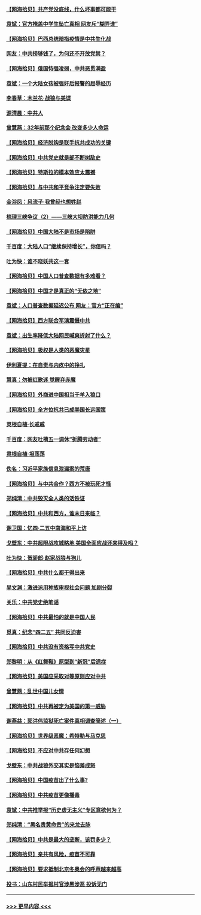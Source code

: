 #### [【网海拾贝】共产党没底线，什么坏事都可能干](../pages/nsc993/n12942090.md?t=05131651) 
#### [袁斌：官方掩盖中学生坠亡真相 网友斥“糊弄谁”](../pages/nsc993/n12942029.md?t=05131651) 
#### [【网海拾贝】巴西总统暗指疫情是中共生化战](../pages/nsc993/n12938999.md?t=05131651) 
#### [网友：中共捞够钱了，为何还不开放党禁？](../pages/nsc993/n12938952.md?t=05131651) 
#### [【网海拾贝】俄国恃强凌弱，中共恶贯满盈](../pages/nsc993/n12936626.md?t=05131651) 
#### [袁斌：一个大陆女孩被强奸后报警的屈辱经历](../pages/nsc993/n12936547.md?t=05131651) 
#### [李春草：木兰花·战狼与美谍](../pages/nsc993/n12935995.md?t=05131651) 
#### [源清晨：中共人](../pages/nsc993/n12935589.md?t=05131651) 
#### [曾慧燕：32年前那个纪念会 改变多少人命运](../pages/nsc993/n12934233.md?t=05131651) 
#### [【网海拾贝】经济脱钩是联手抗共成功的关键](../pages/nsc993/n12934176.md?t=05131651) 
#### [【网海拾贝】中共党史就是部不断树敌史](../pages/nsc993/n12932844.md?t=05131651) 
#### [【网海拾贝】特斯拉的模本效应太震撼](../pages/nsc993/n12925626.md?t=05131651) 
#### [【网海拾贝】与中共和平竞争注定要失败](../pages/nsc993/n12923326.md?t=05131651) 
#### [金浴凤：风流子‧我曾经也想姓赵](../pages/nsc993/n12920911.md?t=05131651) 
#### [梳理三峡争议（2）——三峡大坝防洪能力几何](../pages/nsc993/n12920173.md?t=05131651) 
#### [【网海拾贝】中国大陆不是市场是陷阱](../pages/nsc993/n12920143.md?t=05131651) 
#### [千百度：大陆人口“继续保持增长”，你信吗？](../pages/nsc993/n12918946.md?t=05131651) 
#### [吐为快：谁不晓妖共这一套](../pages/nsc993/n12918941.md?t=05131651) 
#### [【网海拾贝】中国人口普查数据有多难看？](../pages/nsc993/n12917822.md?t=05131651) 
#### [【网海拾贝】中国才是真正的“无依之地”](../pages/nsc993/n12915845.md?t=05131651) 
#### [袁斌：人口普查数据延迟公布 网友：官方“正在编”](../pages/nsc993/n12915748.md?t=05131651) 
#### [【网海拾贝】西方联合军演震慑中共](../pages/nsc993/n12913466.md?t=05131651) 
#### [袁斌：出生率降低大陆网民喊爽折射了什么？](../pages/nsc993/n12913365.md?t=05131651) 
#### [【网海拾贝】极权是人类的恶魔灾星](../pages/nsc993/n12910697.md?t=05131651) 
#### [伊利夏提：在自责与内疚中的挣扎](../pages/nsc993/n12910493.md?t=05131651) 
#### [慧真：勿被红歌迷 觉醒弃赤魔](../pages/nsc993/n12910485.md?t=05131651) 
#### [【网海拾贝】外商进中国相当于羊入狼口](../pages/nsc993/n12908274.md?t=05131651) 
#### [【网海拾贝】全方位抗共已成美国长远国策](../pages/nsc993/n12906878.md?t=05131651) 
#### [灵根自植‧长戚戚](../pages/nsc993/n12905585.md?t=05131651) 
#### [千百度：网友吐槽五一调休“折腾劳动者”](../pages/nsc993/n12905934.md?t=05131651) 
#### [灵根自植‧坦荡荡](../pages/nsc993/n12905562.md?t=05131651) 
#### [佚名：习近平家族信息泄漏案的荒唐](../pages/nsc993/n12904705.md?t=05131651) 
#### [【网海拾贝】与中共合作？西方不被玩死才怪](../pages/nsc993/n12903873.md?t=05131651) 
#### [郑纯清：中共毁灭全人类的活铁证](../pages/nsc993/n12903785.md?t=05131651) 
#### [【网海拾贝】中共和西方，谁末日来临？](../pages/nsc993/n12903482.md?t=05131651) 
#### [谢卫国：忆四‧二五中南海和平上访](../pages/nsc993/n12902192.md?t=05131651) 
#### [戈壁东：中共超限战攻城略地 美国全面应战还来得及吗？](../pages/nsc993/n12902297.md?t=05131651) 
#### [吐为快：贺骄郎‧赵家战狼与狗儿](../pages/nsc993/n12902280.md?t=05131651) 
#### [【网海拾贝】中共什么都干得出来](../pages/nsc993/n12897500.md?t=05131651) 
#### [吴文渊：激进派用种族审视社会问题 加剧分裂](../pages/nsc993/n12893881.md?t=05131651) 
#### [关乐：中共党史绝笔谣](../pages/nsc993/n12897270.md?t=05131651) 
#### [【网海拾贝】中共最怕的就是中国人民](../pages/nsc993/n12894705.md?t=05131651) 
#### [觅真：纪念“四二五” 共同反迫害](../pages/nsc993/n12894553.md?t=05131651) 
#### [【网海拾贝】中共没有资格写中共党史](../pages/nsc993/n12892231.md?t=05131651) 
#### [郑黎明：从《红舞鞋》原型到“新冠”后遗症](../pages/nsc993/n12890469.md?t=05131651) 
#### [【网海拾贝】美国应采取对等原则应对中共](../pages/nsc993/n12889176.md?t=05131651) 
#### [曾慧燕：乱世中国儿女情](../pages/nsc993/n12887931.md?t=05131651) 
#### [【网海拾贝】中共再被定为美国的第一威胁](../pages/nsc993/n12887580.md?t=05131651) 
#### [谢燕益：郭洪伟监狱死亡案件真相调查简述（一）](../pages/nsc993/n12885648.md?t=05131651) 
#### [【网海拾贝】世界级恶魔：希特勒与马克思](../pages/nsc993/n12884062.md?t=05131651) 
#### [【网海拾贝】不应对中共存任何幻想](../pages/nsc993/n12881460.md?t=05131651) 
#### [戈壁东：中共战狼外交其实是恼羞成怒](../pages/nsc993/n12880392.md?t=05131651) 
#### [【网海拾贝】中国疫苗出了什么事?](../pages/nsc993/n12879124.md?t=05131651) 
#### [【网海拾贝】中共疫苗更像播毒](../pages/nsc993/n12876631.md?t=05131651) 
#### [袁斌：中共推举报“历史虚无主义”专区意欲何为？](../pages/nsc993/n12876530.md?t=05131651) 
#### [郑纯清：“黑名贵黄命贵”的来龙去脉](../pages/nsc993/n12875589.md?t=05131651) 
#### [【网海拾贝】中共是最大的垄断，该罚多少？](../pages/nsc993/n12874006.md?t=05131651) 
#### [【网海拾贝】亲共有风险，疫苗不可靠](../pages/nsc993/n12872224.md?t=05131651) 
#### [【网海拾贝】要求抵制北京冬奥会的呼声越来越高](../pages/nsc993/n12868962.md?t=05131651) 
#### [投书：山东村民举报村官涉黑涉恶 投诉无门](../pages/nsc993/n12869726.md?t=05131651) 

----
#### [ >>> 更早内容 <<< ](../indexes/nsc993-earlier.md)
